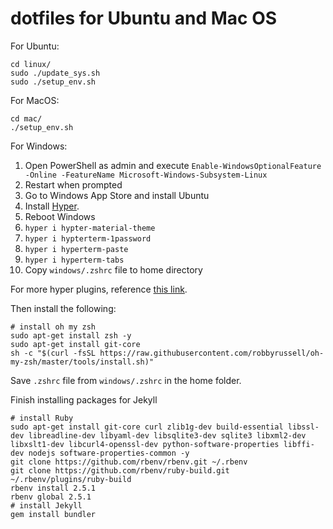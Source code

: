 # dotfiles for Ubuntu and Mac OS

For Ubuntu:

```
cd linux/
sudo ./update_sys.sh
sudo ./setup_env.sh
```

For MacOS:

```
cd mac/
./setup_env.sh
```

For Windows:

1. Open PowerShell as admin and execute `Enable-WindowsOptionalFeature -Online -FeatureName Microsoft-Windows-Subsystem-Linux`
2. Restart when prompted
3. Go to Windows App Store and install Ubuntu
4. Install [Hyper](https://hyper.is/).
5. Reboot Windows
6. `hyper i hypter-material-theme`
7. `hyper i hypterterm-1password`
8. `hyper i hyperterm-paste`
9. `hyper i hyperterm-tabs`
10. Copy `windows/.zshrc` file to home directory

For more hyper plugins, reference [this link](https://github.com/bnb/awesome-hyper).

Then install the following:

```
# install oh my zsh
sudo apt-get install zsh -y
sudo apt-get install git-core
sh -c "$(curl -fsSL https://raw.githubusercontent.com/robbyrussell/oh-my-zsh/master/tools/install.sh)"
```

Save `.zshrc` file from `windows/.zshrc` in the home folder.

Finish installing packages for Jekyll

```
# install Ruby
sudo apt-get install git-core curl zlib1g-dev build-essential libssl-dev libreadline-dev libyaml-dev libsqlite3-dev sqlite3 libxml2-dev libxslt1-dev libcurl4-openssl-dev python-software-properties libffi-dev nodejs software-properties-common -y
git clone https://github.com/rbenv/rbenv.git ~/.rbenv
git clone https://github.com/rbenv/ruby-build.git ~/.rbenv/plugins/ruby-build
rbenv install 2.5.1
rbenv global 2.5.1
# install Jekyll
gem install bundler
```